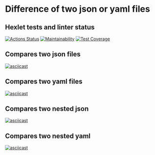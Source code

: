 # Difference of two json or yaml files

## Hexlet tests and linter status

[![Actions Status](https://github.com/Krushovice/python-project-50/workflows/hexlet-check/badge.svg)](https://github.com/Krushovice/python-project-50/actions)  [![Maintainability](https://api.codeclimate.com/v1/badges/d41b9b1a511c0eb396b9/maintainability)](https://codeclimate.com/github/Krushovice/python-project-50/maintainability)  [![Test Coverage](https://api.codeclimate.com/v1/badges/d41b9b1a511c0eb396b9/test_coverage)](https://codeclimate.com/github/Krushovice/python-project-50/test_coverage)

## Compares two json files

[![asciicast](https://asciinema.org/a/cTINzbA4dhBgwoBK91YdB4nE6.svg)](https://asciinema.org/a/cTINzbA4dhBgwoBK91YdB4nE6)

## Compares two yaml files

[![asciicast](https://asciinema.org/a/qwNZEWMM6aDT92E0SnJjaybUU.svg)](https://asciinema.org/a/qwNZEWMM6aDT92E0SnJjaybUU)

## Compares two nested json

[![asciicast](https://asciinema.org/a/HWyMoZjW2g9plbrdnwWbWjL1E.svg)](https://asciinema.org/a/HWyMoZjW2g9plbrdnwWbWjL1E)

## Compares two nested yaml

[![asciicast](https://asciinema.org/a/wJR5ctQqBYX1UxpujR0LI3xnv.svg)](https://asciinema.org/a/wJR5ctQqBYX1UxpujR0LI3xnv)
